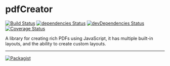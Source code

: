 # pdfCreator
[![Build Status](https://travis-ci.org/LeoAref/pdfCreator.svg?branch=master)](https://travis-ci.org/LeoAref/pdfCreator)
[![dependencies Status](https://david-dm.org/LeoAref/pdfCreator/status.svg)](https://david-dm.org/LeoAref/pdfCreator)
[![devDependencies Status](https://david-dm.org/LeoAref/pdfCreator/dev-status.svg)](https://david-dm.org/LeoAref/pdfCreator?type=dev)
[![Coverage Status](https://coveralls.io/repos/github/LeoAref/pdfCreator/badge.svg?branch=master)](https://coveralls.io/github/LeoAref/pdfCreator?branch=master)

A library for creating rich PDFs using JavaScript, it has multiple built-in layouts, and the ability to create custom layouts.

---

[![Packagist](https://img.shields.io/packagist/l/doctrine/orm.svg?maxAge=2592000?style=flat-square)](https://github.com/LeoAref/pdfCreator/blob/master/LICENSE.txt)

